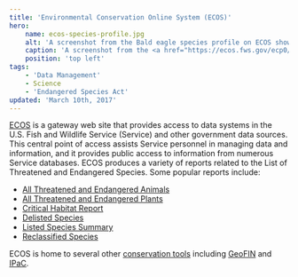 ```yaml
---
title: 'Environmental Conservation Online System (ECOS)'
hero:
    name: ecos-species-profile.jpg
    alt: 'A screenshot from the Bald eagle species profile on ECOS showing an image and a description of the species.'
    caption: 'A screenshot from the <a href="https://ecos.fws.gov/ecp0/profile/speciesProfile?spcode=B008"≥Bald eagle species profile</a> on ECOS.'
    position: 'top left'
tags:
    - 'Data Management'
    - Science
    - 'Endangered Species Act'
updated: 'March 10th, 2017'
---
```


[ECOS](http://ecos.fws.gov/ecp/) is a gateway web site that provides access to data systems in the U.S. Fish and Wildlife Service (Service) and other government data sources. This central point of access assists Service personnel in managing data and information, and it provides public access to information from numerous Service databases. ECOS produces a variety of reports related to the List of Threatened and Endangered Species. Some popular reports include:

- [All Threatened and Endangered Animals](http://ecos.fws.gov/ecp0/reports/ad-hoc-species-report?kingdom=V&kingdom=I&status=E&status=T&status=EmE&status=EmT&status=EXPE&status=EXPN&status=SAE&status=SAT&fcrithab=on&fstatus=on&fspecrule=on&finvpop=on&fgroup=on&header=Listed+Animals)
- [All Threatened and Endangered Plants](http://ecos.fws.gov/ecp0/reports/ad-hoc-species-report?kingdom=P&status=E&status=T&status=EmE&status=EmT&status=EXPE&status=EXPN&status=SAE&status=SAT&fcrithab=on&fstatus=on&fspecrule=on&finvpop=on&fgroup=on&ffamily=on&header=Listed+Plants)
- [Critical Habitat Report](http://ecos.fws.gov/ecp/report/table/critical-habitat.html)
- [Delisted Species](http://ecos.fws.gov/ecp0/reports/delisting-report)
- [Listed Species Summary](http://ecos.fws.gov/ecp0/reports/box-score-report)
- [Reclassified Species](https://ecos.fws.gov/ecp0/reports/reclassified-species-report)

ECOS is home to several other [conservation tools](/conservation-tools/) including [GeoFIN](/conservation-tools/geospatial-fisheries-information) and [IPaC](/conservation-tools/information-for-planning-and-consultation).

